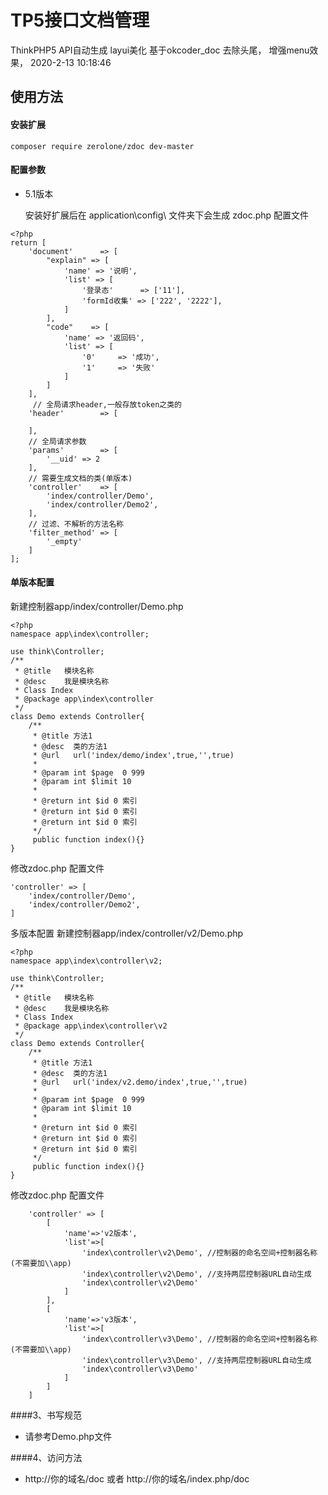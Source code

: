 # TP5接口文档管理

ThinkPHP5 API自动生成 layui美化 基于okcoder_doc
去除头尾， 增强menu效果， 2020-2-13 10:18:46

## 使用方法
#### 安装扩展
```
composer require zerolone/zdoc dev-master
```

#### 配置参数
- 5.1版本

    安装好扩展后在 application\config\ 文件夹下会生成 zdoc.php 配置文件
```
<?php
return [
    'document'      => [
        "explain" => [
            'name' => '说明',
            'list' => [
                '登录态'      => ['11'],
                'formId收集' => ['222', '2222'],
            ]
        ],
        "code"    => [
            'name' => '返回码',
            'list' => [
                '0'     => '成功',
                '1'     => '失败'
            ]
        ]
    ],
     // 全局请求header,一般存放token之类的
    'header'        => [

    ],
    // 全局请求参数
    'params'        => [
        '__uid' => 2
    ],
    // 需要生成文档的类(单版本)
    'controller'    => [
        'index/controller/Demo',
        'index/controller/Demo2',
    ],
    // 过滤、不解析的方法名称
    'filter_method' => [
        '_empty'
    ]
];
```


#### 单版本配置
新建控制器app/index/controller/Demo.php
```
<?php
namespace app\index\controller;

use think\Controller;
/**
 * @title   模块名称
 * @desc    我是模块名称
 * Class Index
 * @package app\index\controller
 */
class Demo extends Controller{
    /**
     * @title 方法1
     * @desc  类的方法1
     * @url   url('index/demo/index',true,'',true)
     *
     * @param int $page  0 999
     * @param int $limit 10
     *
     * @return int $id 0 索引
     * @return int $id 0 索引
     * @return int $id 0 索引
     */
     public function index(){}
}
```
修改zdoc.php 配置文件

```
'controller' => [
    'index/controller/Demo',
    'index/controller/Demo2',
]
```

 多版本配置
新建控制器app/index/controller/v2/Demo.php
```
<?php
namespace app\index\controller\v2;

use think\Controller;
/**
 * @title   模块名称
 * @desc    我是模块名称
 * Class Index
 * @package app\index\controller\v2
 */
class Demo extends Controller{
    /**
     * @title 方法1
     * @desc  类的方法1
     * @url   url('index/v2.demo/index',true,'',true)
     *
     * @param int $page  0 999
     * @param int $limit 10
     *
     * @return int $id 0 索引
     * @return int $id 0 索引
     * @return int $id 0 索引
     */
     public function index(){}
}
```
修改zdoc.php 配置文件

```
    'controller' => [
        [
            'name'=>'v2版本',
            'list'=>[
                'index\controller\v2\Demo', //控制器的命名空间+控制器名称(不需要加\\app)
                'index\controller\v2\Demo', //支持两层控制器URL自动生成
                'index\controller\v2\Demo'
            ]
        ],
        [
            'name'=>'v3版本',
            'list'=>[
                'index\controller\v3\Demo', //控制器的命名空间+控制器名称(不需要加\\app)
                'index\controller\v3\Demo', //支持两层控制器URL自动生成
                'index\controller\v3\Demo'
            ]
        ]
    ]
```
####3、书写规范

- 请参考Demo.php文件


####4、访问方法
- http://你的域名/doc 或者 http://你的域名/index.php/doc 
